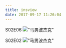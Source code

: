 ```yaml
---
title: insview
date: 2017-09-17 11:26:04
---
```

S02E06
!["马男波杰克"](http://ovokw4elv.bkt.clouddn.com/bh2.png)

S02E02
!["马男波杰克"](http://ovokw4elv.bkt.clouddn.com/bh1.png)